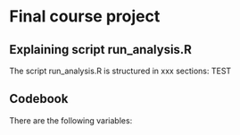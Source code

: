 # Final course project
## Explaining script run_analysis.R
The script run_analysis.R is structured in xxx sections:
TEST

## Codebook
There are the following variables:
